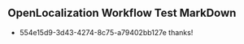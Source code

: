 ## OpenLocalization Workflow Test MarkDown
* 554e15d9-3d43-4274-8c75-a79402bb127e thanks!

<!--HONumber=Oct16_HO3-->


